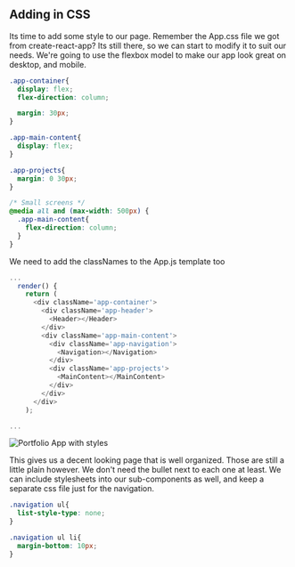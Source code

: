 ## Adding in CSS 

Its time to add some style to our page.  Remember the App.css
file we got from create-react-app?  Its still there, so we can start to modify
it to suit our needs.  We're going to use the flexbox model to make our app
look great on desktop, and mobile.

```css
.app-container{
  display: flex;
  flex-direction: column;

  margin: 30px;
}

.app-main-content{
  display: flex;
}

.app-projects{
  margin: 0 30px;
}

/* Small screens */
@media all and (max-width: 500px) {
  .app-main-content{
    flex-direction: column;
  }
}
```

We need to add the classNames to the App.js template too

```javascript
...
  render() {
    return (
      <div className='app-container'>
        <div className='app-header'>
          <Header></Header>
        </div>
        <div className='app-main-content'>
          <div className='app-navigation'>
            <Navigation></Navigation>
          </div>
          <div className='app-projects'>
            <MainContent></MainContent>
          </div>
        </div>
      </div>
    );

...
```

![Portfolio App with styles](../assets/reactjs-introduction/basic-components.png)

This gives us a decent looking page that is well organized.  Those are still
a little plain however.  We don't need the bullet next to each one at least. We
can include stylesheets into our sub-components as well, and keep a separate css file just for the navigation.

```css
.navigation ul{
  list-style-type: none;
}

.navigation ul li{
  margin-bottom: 10px;
}
```

